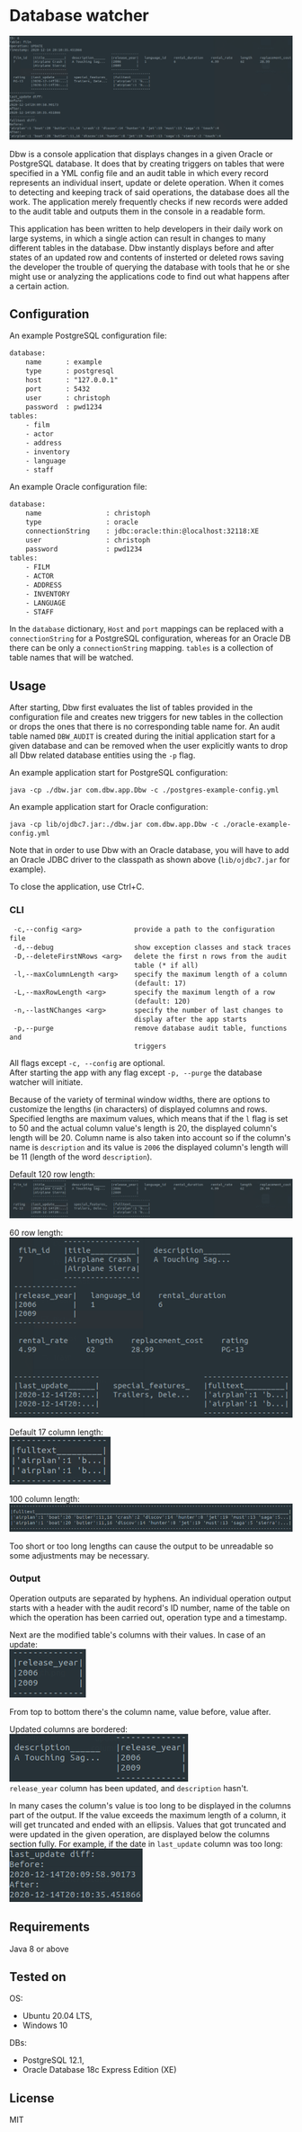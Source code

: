 # Database watcher

![Example](docs/operation_output.png)

Dbw is a console application that displays changes in a given Oracle or PostgreSQL database. It does that by creating triggers on tables that were specified in a YML config file and an audit table in which every record represents an individual insert, update or delete operation. When it comes to detecting and keeping track of said operations, the database does all the work. The application merely frequently checks if new records were added to the audit table and outputs them in the console in a readable form. 

This application has been written to help developers in their daily work on large systems, in which a single action can result in changes to many different tables in the database. Dbw instantly displays before and after states of an updated row and contents of insterted or deleted rows saving the developer the trouble of querying the database with tools that he or she might use or analyzing the applications code to find out what happens after a certain action. 

## Configuration

An example PostgreSQL configuration file:
```
database:
    name      : example
    type      : postgresql
    host      : "127.0.0.1"
    port      : 5432
    user      : christoph
    password  : pwd1234
tables:
    - film
    - actor
    - address
    - inventory
    - language
    - staff
```

An example Oracle configuration file:
```
database:
    name                : christoph
    type                : oracle
    connectionString    : jdbc:oracle:thin:@localhost:32118:XE
    user                : christoph
    password            : pwd1234
tables:
    - FILM
    - ACTOR
    - ADDRESS
    - INVENTORY
    - LANGUAGE
    - STAFF
```

In the `database` dictionary, `Host` and `port` mappings can be replaced with a `connectionString` for a PostgreSQL configuration, whereas for an Oracle DB there can be only a `connectionString` mapping. 
`tables` is a collection of table names that will be watched.

## Usage

After starting, Dbw first evaluates the list of tables provided in the configuration file and creates new triggers for new tables in the collection or drops the ones that there is no corresponding table name for. An audit table named `DBW_AUDIT` is created during the initial application start for a given database and can be removed when the user explicitly wants to drop all Dbw related database entities using the `-p` flag. 

An example application start for PostgreSQL configuration:
```
java -cp ./dbw.jar com.dbw.app.Dbw -c ./postgres-example-config.yml
```

An example application start for Oracle configuration:
```
java -cp lib/ojdbc7.jar:./dbw.jar com.dbw.app.Dbw -c ./oracle-example-config.yml
```

Note that in order to use Dbw with an Oracle database, you will have to add an Oracle JDBC driver to the classpath as shown above (`lib/ojdbc7.jar` for example).

To close the application, use Ctrl+C.

### CLI

```
 -c,--config <arg>             provide a path to the configuration file
 -d,--debug                    show exception classes and stack traces
 -D,--deleteFirstNRows <arg>   delete the first n rows from the audit
                               table (* if all)
 -l,--maxColumnLength <arg>    specify the maximum length of a column
                               (default: 17)
 -L,--maxRowLength <arg>       specify the maximum length of a row
                               (default: 120)
 -n,--lastNChanges <arg>       specify the number of last changes to
                               display after the app starts
 -p,--purge                    remove database audit table, functions and
                               triggers
```

All flags except `-c, --config` are optional.  
After starting the app with any flag except `-p, --purge` the database watcher will initiate. 

Because of the variety of terminal window widths, there are options to customize the lengths (in characters) of displayed columns and rows. Specified lengths are maximum values, which means that if the `l` flag is set to 50 and the actual column value's length is 20, the displayed column's length will be 20. Column name is also taken into account so if the column's name is `description` and its value is `2006` the displayed column's length will be 11 (length of the word `description`).

Default 120 row length:  
![DefaultColumnLength](docs/120_row_length.png)

60 row length:  
![40ColumnLength](docs/40_row_length.png)

Default 17 column length:  
![DefaultRowLength](docs/17_column_length.png)

100 column length:  
![100RowLength](docs/100_column_length.png)

Too short or too long lengths can cause the output to be unreadable so some adjustments may be necessary. 

### Output

Operation outputs are separated by hyphens. An individual operation output starts with a header with the audit record's ID number, name of the table on which the operation has been carried out, operation type and a timestamp.

Next are the modified table's columns with their values. In case of an update:  
![updatedColumn](docs/updated_column.png)

From top to bottom there's the column name, value before, value after. 

Updated columns are bordered:  
![updatedVsNotUpdatedColumns](docs/updated_vs_not_updated_columns.png)  
`release_year` column has been updated, and `description` hasn't.

In many cases the column's value is too long to be displayed in the columns part of the output. If the value exceeds the maximum length of a column, it will get truncated and ended with an ellipsis. 
Values that got truncated and were updated in the given operation, are displayed below the columns section fully. For example, if the date in `last_update` column was too long:  
![fullColumnDiff](docs/full_column_diff.png)

## Requirements

Java 8 or above

## Tested on

OS:
  - Ubuntu 20.04 LTS, 
  - Windows 10

DBs:
  - PostgreSQL 12.1,
  - Oracle Database 18c Express Edition (XE)

## License

MIT